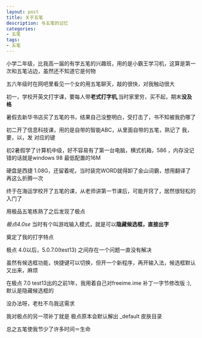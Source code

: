 ```yaml
---
layout: post
title: 关于五笔
description: 与五笔的记忆
categories:
- 五笔
tags:
- 五笔
---
```


小学二年级，比我高一届的有学五笔的兴趣班，用的是小霸王学习机，这算是第一次和五笔沾边，虽然还不知道它是何物

五六年级时在网吧里看见一个女的用五笔聊天，敲的很快，对我触动很大

初一，学校开英文打字课，要每人带**老式打字机**,当时家里穷，买不起，期末**没及格**

暑假去新华书店买了五笔的书，结果自己没整明白，受打击了，书不知被我扔哪了

初二开了信息科技课，用的是自带的智能ABC，从里面自带的五笔，熟记了 我，要，以，发 对应的键

初2暑假学了计算机中级，好不容易有了第一台电脑，横式机箱，586 ，内存没记错的话就是windows 98 最低配置的16M

硬盘是西捷 1.08G，还留着呢，当时装完WORD就得卸了金山词霸，想用翻译了再这么折腾一次

终于在海运学校开了五笔的课，从老师讲第一节课后，可能开窍了，居然很轻松的入门了

用极品五笔练熟了之后发现了极点

*极点4.0se* 当时有个叫游戏输入模式，就是可以**隐藏候选框，直接出字**

奠定了我的打字特点

极点 4.0以后，5.0.7.0(test13) 之间存在一个问题一直没有解决

虽然有候选框功能，快捷键可以切换，但开一个新程序，再开输入法，候选框默认又出来，麻烦

在极点 7.0 test13出的之前1年，我用着自己对freeime.ime 补丁一字节修改版 :),默认是隐藏候选框的

没办法呀，老杜不鸟我这需求

我对极点的另一项补丁就是 极点原本会默认解出 _default 皮肤目录

总之五笔使我节少了许多时间＝生命

